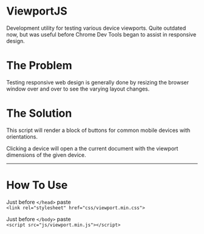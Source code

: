 ViewportJS
==========

Development utility for testing various device viewports. Quite outdated now, but was useful before Chrome Dev Tools began to assist in responsive design.

# The Problem

Testing responsive web design is generally done by resizing the browser window over and over to see the varying layout changes.

# The Solution

This script will render a block of buttons for common mobile devices with orientations.

Clicking a device will open a the current document with the viewport dimensions of the given device.

<hr/>

# How To Use

Just before `</head>` paste<br/>
`<link rel="stylesheet" href="css/viewport.min.css">`

Just before `</body>` paste<br/>
`<script src="js/viewport.min.js"></script>`




